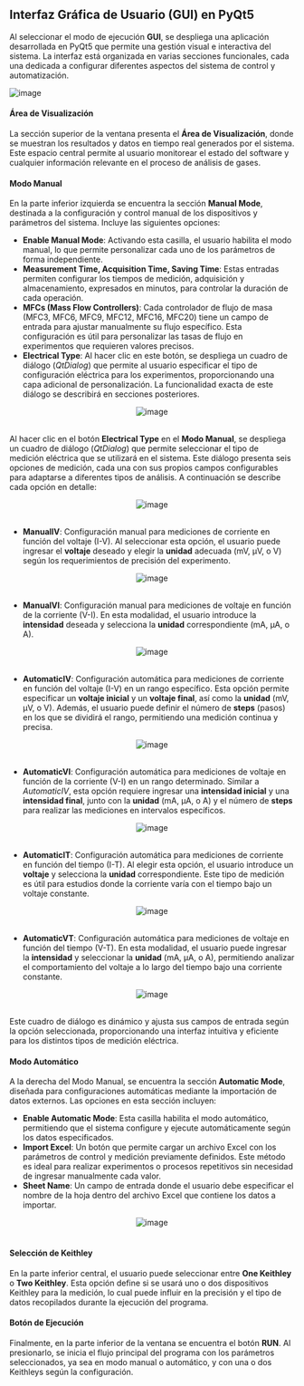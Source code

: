 ## Interfaz Gráfica de Usuario (GUI) en PyQt5

Al seleccionar el modo de ejecución **GUI**, se despliega una aplicación desarrollada en PyQt5 que permite una gestión visual e interactiva del sistema. La interfaz está organizada en varias secciones funcionales, cada una dedicada a configurar diferentes aspectos del sistema de control y automatización.

![image](https://github.com/user-attachments/assets/6f023621-4c96-4785-a63b-453606cdf0d8)




#### Área de Visualización

La sección superior de la ventana presenta el **Área de Visualización**, donde se muestran los resultados y datos en tiempo real generados por el sistema. Este espacio central permite al usuario monitorear el estado del software y cualquier información relevante en el proceso de análisis de gases.

#### Modo Manual

En la parte inferior izquierda se encuentra la sección **Manual Mode**, destinada a la configuración y control manual de los dispositivos y parámetros del sistema. Incluye las siguientes opciones:

- **Enable Manual Mode**: Activando esta casilla, el usuario habilita el modo manual, lo que permite personalizar cada uno de los parámetros de forma independiente.
- **Measurement Time, Acquisition Time, Saving Time**: Estas entradas permiten configurar los tiempos de medición, adquisición y almacenamiento, expresados en minutos, para controlar la duración de cada operación.
- **MFCs (Mass Flow Controllers)**: Cada controlador de flujo de masa (MFC3, MFC6, MFC9, MFC12, MFC16, MFC20) tiene un campo de entrada para ajustar manualmente su flujo específico. Esta configuración es útil para personalizar las tasas de flujo en experimentos que requieren valores precisos.
- **Electrical Type**: Al hacer clic en este botón, se despliega un cuadro de diálogo (*QtDialog*) que permite al usuario especificar el tipo de configuración eléctrica para los experimentos, proporcionando una capa adicional de personalización. La funcionalidad exacta de este diálogo se describirá en secciones posteriores.

<div align="center">
    <img src="https://github.com/user-attachments/assets/9daa15d5-55a9-4fd9-921a-2969766863e8" alt="image">
</div>

<br>

Al hacer clic en el botón **Electrical Type** en el **Modo Manual**, se despliega un cuadro de diálogo (*QtDialog*) que permite seleccionar el tipo de medición eléctrica que se utilizará en el sistema. Este diálogo presenta seis opciones de medición, cada una con sus propios campos configurables para adaptarse a diferentes tipos de análisis. A continuación se describe cada opción en detalle:

<div align="center">
    <img src="https://github.com/user-attachments/assets/61cc2c31-5521-486f-972f-c796a5be2031" alt="image">
</div>
<br>

- **ManualIV**: Configuración manual para mediciones de corriente en función del voltaje (I-V). Al seleccionar esta opción, el usuario puede ingresar el **voltaje** deseado y elegir la **unidad** adecuada (mV, µV, o V) según los requerimientos de precisión del experimento.

<div align="center">
    <img src="https://github.com/user-attachments/assets/84001481-efe8-4d18-a495-f58fa3792923" alt="image">
</div>
<br>

- **ManualVI**: Configuración manual para mediciones de voltaje en función de la corriente (V-I). En esta modalidad, el usuario introduce la **intensidad** deseada y selecciona la **unidad** correspondiente (mA, µA, o A).
<div align="center">
    <img src="https://github.com/user-attachments/assets/3896612a-36f3-477f-94d0-581aa330268f" alt="image">
</div>
<br>

- **AutomaticIV**: Configuración automática para mediciones de corriente en función del voltaje (I-V) en un rango específico. Esta opción permite especificar un **voltaje inicial** y un **voltaje final**, así como la **unidad** (mV, µV, o V). Además, el usuario puede definir el número de **steps** (pasos) en los que se dividirá el rango, permitiendo una medición continua y precisa.
<div align="center">
    <img src="https://github.com/user-attachments/assets/bc7d6da4-7275-45c6-a044-8db6025c448d" alt="image">
</div>
<br>

- **AutomaticVI**: Configuración automática para mediciones de voltaje en función de la corriente (V-I) en un rango determinado. Similar a *AutomaticIV*, esta opción requiere ingresar una **intensidad inicial** y una **intensidad final**, junto con la **unidad** (mA, µA, o A) y el número de **steps** para realizar las mediciones en intervalos específicos.
<div align="center">
    <img src="https://github.com/user-attachments/assets/8c285163-6088-41a6-b674-038eb5fd5b92" alt="image">
</div>
<br>

- **AutomaticIT**: Configuración automática para mediciones de corriente en función del tiempo (I-T). Al elegir esta opción, el usuario introduce un **voltaje** y selecciona la **unidad** correspondiente. Este tipo de medición es útil para estudios donde la corriente varía con el tiempo bajo un voltaje constante.
<div align="center">
    <img src="https://github.com/user-attachments/assets/036cccb4-c252-4578-a9d8-426f1c157a60" alt="image">
</div>
<br>

- **AutomaticVT**: Configuración automática para mediciones de voltaje en función del tiempo (V-T). En esta modalidad, el usuario puede ingresar la **intensidad** y seleccionar la **unidad** (mA, µA, o A), permitiendo analizar el comportamiento del voltaje a lo largo del tiempo bajo una corriente constante.
<div align="center">
    <img src="https://github.com/user-attachments/assets/cf43288c-0400-4fc0-9308-c5be6eefb96d" alt="image">
</div>
<br>

Este cuadro de diálogo es dinámico y ajusta sus campos de entrada según la opción seleccionada, proporcionando una interfaz intuitiva y eficiente para los distintos tipos de medición eléctrica.



#### Modo Automático

A la derecha del Modo Manual, se encuentra la sección **Automatic Mode**, diseñada para configuraciones automáticas mediante la importación de datos externos. Las opciones en esta sección incluyen:

- **Enable Automatic Mode**: Esta casilla habilita el modo automático, permitiendo que el sistema configure y ejecute automáticamente según los datos especificados.
- **Import Excel**: Un botón que permite cargar un archivo Excel con los parámetros de control y medición previamente definidos. Este método es ideal para realizar experimentos o procesos repetitivos sin necesidad de ingresar manualmente cada valor.
- **Sheet Name**: Un campo de entrada donde el usuario debe especificar el nombre de la hoja dentro del archivo Excel que contiene los datos a importar.

<div align="center">
    <img src="https://github.com/user-attachments/assets/9dcbf182-81c8-4c4a-829d-258b42d94221" alt="image">
</div>
<br>

#### Selección de Keithley

En la parte inferior central, el usuario puede seleccionar entre **One Keithley** o **Two Keithley**. Esta opción define si se usará uno o dos dispositivos Keithley para la medición, lo cual puede influir en la precisión y el tipo de datos recopilados durante la ejecución del programa.

#### Botón de Ejecución

Finalmente, en la parte inferior de la ventana se encuentra el botón **RUN**. Al presionarlo, se inicia el flujo principal del programa con los parámetros seleccionados, ya sea en modo manual o automático, y con una o dos Keithleys según la configuración.
